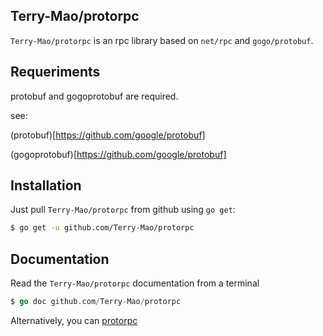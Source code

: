 ## Terry-Mao/protorpc

`Terry-Mao/protorpc` is an rpc library based on `net/rpc` and `gogo/protobuf`.

## Requeriments

protobuf and gogoprotobuf are required.

see: 

(protobuf)[https://github.com/google/protobuf] 

(gogoprotobuf)[https://github.com/google/protobuf]

## Installation

Just pull `Terry-Mao/protorpc` from github using `go get`:

```sh
$ go get -u github.com/Terry-Mao/protorpc
```

## Documentation

Read the `Terry-Mao/protorpc` documentation from a terminal

```go
$ go doc github.com/Terry-Mao/protorpc
```

Alternatively, you can [protorpc](http://godoc.org/github.com/Terry-Mao/protorpc)

